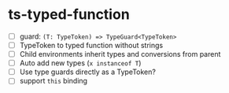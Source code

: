 # ts-typed-function

- [ ] guard: `(T: TypeToken) => TypeGuard<TypeToken>`
- [ ] TypeToken to typed function without strings
- [ ] Child environments inherit types and conversions from parent
- [ ] Auto add new types (`x instanceof T`)
- [ ] Use type guards directly as a TypeToken?
- [ ] support `this` binding